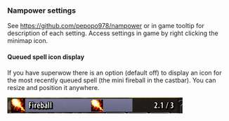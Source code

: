 ### Nampower settings
See https://github.com/pepopo978/nampower or in game tooltip for description of each setting.
Access settings in game by right clicking the minimap icon.

#### Queued spell icon display
If you have superwow there is an option (default off) to display an icon for the most recently queued spell (the mini fireball in the castbar).  You can resize and position it anywhere.

![img.png](img.png)
